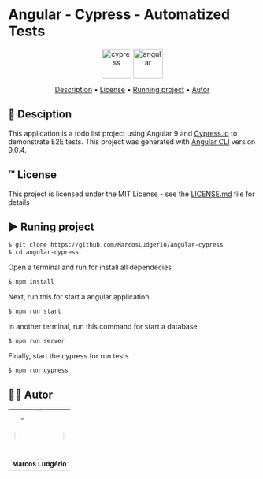 # Angular - Cypress - Automatized Tests

<div align="center" display="flex" style="justify-content:flex-start;">
      <img align="center" alt="cypress" height="60" width="60" src="https://cloud.githubusercontent.com/assets/1268976/20607953/d7ae489c-b24a-11e6-9cc4-91c6c74c5e88.png" />
      <img align="center" alt="angular" height="60" width="60" src="https://cdn.jsdelivr.net/gh/devicons/devicon/icons/angularjs/angularjs-plain.svg" />
</div>

<p align="center">
 <a href="#desc">Description</a> •
 <a href="#linc">License</a> •
 <a href="#executando">Running project</a> • 
 <a href="#autor">Autor</a>
</p>

<div id="desc"/>

## 📝 Desciption
This application is a todo list project using Angular 9 and [Cypress.io](https://cypress.io) to demonstrate E2E tests. This project was generated with [Angular CLI](https://github.com/angular/angular-cli) version 9.0.4.


<div id="linc"/>

## ™️ License
This project is licensed under the MIT License - see the [LICENSE.md](LICENSE.md) file for details



<div id="executando" />

## ▶️ Runing project

```sh
$ git clone https://github.com/MarcosLudgerio/angular-cypress
$ cd angular-cypress
```

Open a terminal and run for install all dependecies
```javascript
$ npm install
```

Next, run this for start a angular application
```javascript
$ npm run start
```

In another terminal, run this command for start a database
```javascript
$ npm run server
```

Finally, start the cypress for run tests
```javascript
$ npm run cypress
```


<div id="autor" />

## 👩‍💻 Autor 

<table>
   <tr>
     <td align="center">
        <a href="https://github.com/MarcosLudgerio">
         <img style="border-radius: 50%;" src="https://avatars0.githubusercontent.com/u/43012976?s=460&u=1163c04d9f35b577063b3f6550ae520c4dd2f866&v=4" width="100px;" alt=""/>
        </a>
        <br/><sub><b>Marcos Ludgério</b></sub>
     </td>
   </tr>
</table>
